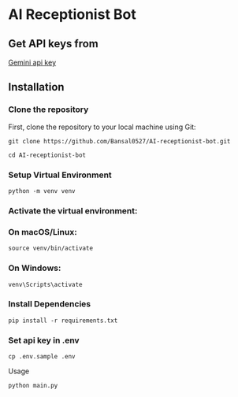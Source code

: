 # AI Receptionist Bot
## Get API keys from
[Gemini api key](https://aistudio.google.com/app/apikey)


## Installation

### Clone the repository
First, clone the repository to your local machine using Git:

```
git clone https://github.com/Bansal0527/AI-receptionist-bot.git
```

```
cd AI-receptionist-bot
```
### Setup Virtual Environment


```
python -m venv venv
```
### Activate the virtual environment:

### On macOS/Linux:
```
source venv/bin/activate
```
### On Windows:
```
venv\Scripts\activate
```

### Install Dependencies
```
pip install -r requirements.txt
```
### Set api key in .env
```
cp .env.sample .env
```
Usage
```
python main.py
```
